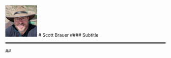 <img src="images/headshot.png" width="100" float="left">
# Scott Brauer
#### Subtitle
<hr style="border:2px solid gray"> </hr>
## <Title>


Posted 2021-11-13
<hr style="border:2px solid gray"> </hr>
[<img src="images/email_PNG1.png" width="50" float="left">](mailto:CodeRancher@zohomail.com)
[<img src="images/github_PNG86.png" width="50" float="left">](https://github.com/CodeRancher)
[<img src="images/linkedIn_PNG7.png" width="50" float="left">](https://www.linkedin.com/in/scott-brauer-8209321/)
<hr style="border:2px solid gray"> </hr>